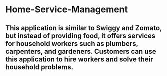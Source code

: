 # Home-Service-Management
## This application is similar to Swiggy and Zomato, but instead of providing food, it offers services for household workers such as plumbers, carpenters, and gardeners. Customers can use this application to hire workers and solve their household problems.

